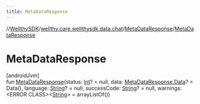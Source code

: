 ```yaml
---
title: MetaDataResponse
---
```

//[WellthySDK](../../../index.html)/[wellthy.care.wellthysdk.data.chat](../index.html)/[MetaDataResponse](index.html)/[MetaDataResponse](-meta-data-response.html)



# MetaDataResponse



[androidJvm]\
fun [MetaDataResponse](-meta-data-response.html)(status: [Int](https://kotlinlang.org/api/latest/jvm/stdlib/kotlin/-int/index.html)? = null, data: [MetaDataResponse.Data](-data/index.html)? = Data(), language: [String](https://kotlinlang.org/api/latest/jvm/stdlib/kotlin/-string/index.html)? = null, successCode: [String](https://kotlinlang.org/api/latest/jvm/stdlib/kotlin/-string/index.html)? = null, warnings: &lt;ERROR CLASS&gt;&lt;[String](https://kotlinlang.org/api/latest/jvm/stdlib/kotlin/-string/index.html)&gt; = arrayListOf())





